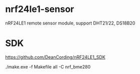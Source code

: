 # nrf24le1-sensor
nRF24LE1 remote sensor module, support DHT21/22, DS18B20

# SDK
https://github.com/DeanCording/nRF24LE1_SDK

 ./make.exe -f Makefile all -C nrf_bme280